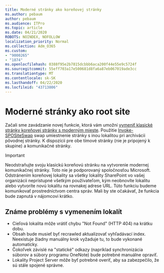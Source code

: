 ```yaml
---
title: Moderné stránky ako koreňovej stránky
ms.author: pebaum
author: pebaum
ms.audience: ITPro
ms.topic: article
ms.date: 04/21/2020
ROBOTS: NOINDEX, NOFOLLOW
localization_priority: Normal
ms.collection: Adm_O365
ms.custom:
- "9000265"
- "1874"
ms.openlocfilehash: 0388f95e2b7815dcbbb6aca200f44e55e9c5724f
ms.sourcegitcommit: 55eff703a17e500681d8fa6a87eb067019ade3cc
ms.translationtype: MT
ms.contentlocale: sk-SK
ms.lasthandoff: 04/22/2020
ms.locfileid: "43713806"
---
```

# <a name="modern-site-as-root-site"></a>Moderné stránky ako root site

Začali sme zavádzanie novej funkcie, ktorá vám umožní [vymeniť klasické stránky koreňovej stránky s moderným mieste](https://docs.microsoft.com/sharepoint/modern-root-site). Použitie [Invoke-SPOSiteSwap](https://docs.microsoft.com/powershell/module/sharepoint-online/invoke-spositeswap?view=sharepoint-ps) swap umiestnenie stránky s inou lokalitou pri archivácii pôvodnej stránky. K dispozícii pre obe tímové stránky (nie je pripojený k skupine) a komunikačné stránky.

>[!Important]
> Neodstraňujte svoju klasickú koreňovú stránku na vytvorenie modernej komunikačnej stránky. Toto nie je podporovaný spoločnosťou Microsoft. Odstránením koreňovej lokality sa všetky lokality SharePoint vo vašej organizácii neprístupné všetkým používateľom, kým neobnovíte lokalitu alebo vytvoríte novú lokalitu na rovnakej adrese URL. Túto funkciu budeme komunikovať prostredníctvom centra správ. Mali by ste očakávať, že funkcia bude zapnutá v nájomcovi krátko.

## <a name="known-issues-with-swapping-sites"></a>Známe problémy s vymenením lokalít
- Cieľová lokalita môže vrátiť chybu "Not Found" (HTTP 404) na krátku dobu.
- Obsah bude musieť byť recrawled aktualizovať vyhľadávací index. Neexistuje žiadny manuálny krok vyžaduje tu, to bude vykonané automaticky.
- Čokoľvek závislé na "statické" odkazy (napríklad synchronizácia súborov a súbory programu OneNote) bude potrebné manuálne opraviť.
- Lokality Project Server môže byť potrebné overiť, aby sa zabezpečilo, že sú stále spojené správne. 
